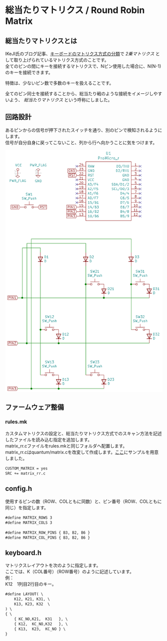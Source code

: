 # 総当たりマトリクス / Round Robin Matrix


## 総当たりマトリクスとは

IKeJI氏のブログ記事、[キーボードのマトリクス方式の分類](https://blog.ikejima.org/make/keyboard/2019/12/14/keyboard-circuit.html)で *2乗マトリクス* として取り上げられているマトリクス方式のことです。  
全てのピンの間にキーを接続するマトリクスで、Nピン使用した場合に、N(N-1)のキーを接続できます。

特徴は、少ないピン数で多数のキーを扱えることです。

全てのピン同士を接続することから、総当たり戦のような接続をイメージしやすいよう、 *総当たりマトリクス* という呼称にしました。


## 回路設計

あるピンからの信号が押下されたスイッチを通り、別のピンで検知されるようにします。  
信号が自分自身に戻ってこないこと、列から行へ向かうことに気をつけます。

![回路図](./assets/RoundRobinCircuitDiagram.png)


## ファームウェア整備

### rules.mk
カスタムマトリクスの設定と、総当たりマトリクス方式でのスキャン方法を記述したファイルを読み込む指定を追加します。  
matrix_rr.cファイルをrules.mkと同じフォルダへ配置します。  
matrix_rr.cはquantum/matrix.cを改変して作成します。[ここ](./assets/matrix_rr.c)にサンプルを用意しました。

    CUSTOM_MATRIX = yes
    SRC += matrix_rr.c

## config.h
使用するピンの数（ROW、COLともに同数）と、ピン番号（ROW、COLともに同じ）を指定します。

    #define MATRIX_ROWS 3
    #define MATRIX_COLS 3

    #define MATRIX_ROW_PINS { B3, B2, B6 }
    #define MATRIX_COL_PINS { B3, B2, B6 }

## keyboard.h
マトリクスレイアウトを次のように指定します。  
ここでは、K（COL番号）（ROW番号）のように記述しています。  
例：  
K12　1列目2行目のキー。

    #define LAYOUT( \
        K12, K21, K31, \
        K13, K23, K32  \
    ) \
    { \
        { KC_NO,K21,  K31   }, \
        { K12,  KC_NO,K32   }, \
        { K13,  K23,  KC_NO } \
    }
